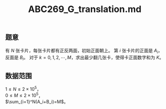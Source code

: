 ﻿---
title: "ABC269_G_translation.md"
tags: []
author: ""
created: ""
---

## 题意

有 $N$ 张卡片，每张卡片都有正反两面，初始正面朝上。
第 $i$ 张卡片的正面是 $A_i$，反面是 $B_i$。
对于 $k=0,1,2,\cdots,M$，求出最少翻几张卡，使得卡正面数字和为 $K$。

## 数据范围

$1\le N\le 2\times 10^5$，      
$0\le M\le 2\times 10^5$，        
$\sum_{i=1}^N(A_i+B_i)=M$。

